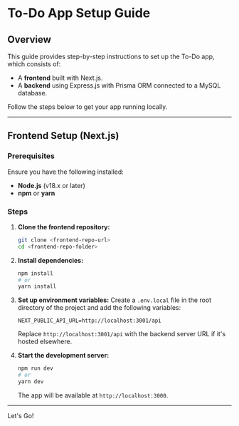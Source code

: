 # To-Do App Setup Guide

## Overview
This guide provides step-by-step instructions to set up the To-Do app, which consists of:
- A **frontend** built with Next.js.
- A **backend** using Express.js with Prisma ORM connected to a MySQL database.

Follow the steps below to get your app running locally.

---

## Frontend Setup (Next.js)

### Prerequisites
Ensure you have the following installed:
- **Node.js** (v18.x or later)
- **npm** or **yarn**

### Steps
1. **Clone the frontend repository:**
   ```bash
   git clone <frontend-repo-url>
   cd <frontend-repo-folder>
   ```

2. **Install dependencies:**
   ```bash
   npm install
   # or
   yarn install
   ```

3. **Set up environment variables:**
   Create a `.env.local` file in the root directory of the project and add the following variables:
   ```env
   NEXT_PUBLIC_API_URL=http://localhost:3001/api
   ```

   Replace `http://localhost:3001/api` with the backend server URL if it's hosted elsewhere.

4. **Start the development server:**
   ```bash
   npm run dev
   # or
   yarn dev
   ```

   The app will be available at `http://localhost:3000`.

---
Let's Go!